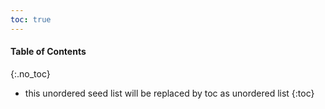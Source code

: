 ```yaml
---
toc: true
---
```

#### Table of Contents
{:.no_toc}

* this unordered seed list will be replaced by toc as unordered list
{:toc}